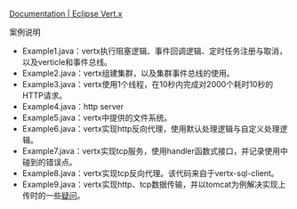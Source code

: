 [Documentation | Eclipse Vert.x](https://vertx.io/docs/)

案例说明

* Example1.java：vertx执行阻塞逻辑、事件回调逻辑、定时任务注册与取消，以及verticle和事件总线。
* Example2.java：vertx组建集群，以及集群事件总线的使用。
* Example3.java：vertx使用1个线程，在10秒内完成对2000个耗时10秒的HTTP请求。
* Example4.java：http server
* Example5.java：vertx中提供的文件系统。
* Example6.java：vertx实现http反向代理，使用默认处理逻辑与自定义处理逻辑。
* Example7.java：vertx实现tcp服务，使用handler函数式接口，并记录使用中碰到的错误点。
* Example8.java：vertx实现tcp反向代理。该代码来自于vertx-sql-client。
* Example9.java：vertx实现http、tcp数据传输，并以tomcat为例解决实现上传时的一些[疑问](https://juejin.cn/post/7055851941837930533)。